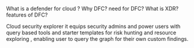 
What is a defender for cloud ?
Why DFC?
need for DFC?
What is XDR?
features of DFC?



Cloud security explorer
it equips security admins and power users with query based tools and starter templates for risk hunting and resource exploring , enabling user to query the graph for their own custom findings.